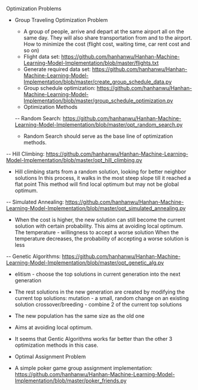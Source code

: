 Optimization Problems


* Group Traveling Optimization Problem

  * A group of people, arrive and depart at the same airport all on the same day. 
  They will also share transportation from and to the airport. How to minimize the cost 
  (flight cost, waiting time, car rent cost and so on)
  * Flight data set: https://github.com/hanhanwu/Hanhan-Machine-Learning-Model-Implementation/blob/master/flights.txt
  * Generate required data set: https://github.com/hanhanwu/Hanhan-Machine-Learning-Model-Implementation/blob/master/create_group_schedule_data.py
  * Group schedule optimization: https://github.com/hanhanwu/Hanhan-Machine-Learning-Model-Implementation/blob/master/group_schedule_optimization.py
  * Optimization Methods
  
  -- Random Search: https://github.com/hanhanwu/Hanhan-Machine-Learning-Model-Implementation/blob/master/opt_random_search.py
  
  * Random Search should serve as the base line of optimization methods.
  

 -- Hill Climbing: https://github.com/hanhanwu/Hanhan-Machine-Learning-Model-Implementation/blob/master/opt_hill_climbing.py
 
  * Hill climbing starts from a random solution, looking for better neighbor solutions
 In this process, it walks in the most steep slope till it reached a flat point
 This method will find local optimum but may not be global optimum.


 -- Simulated Annealing: https://github.com/hanhanwu/Hanhan-Machine-Learning-Model-Implementation/blob/master/opt_simulated_annealing.py
  
  * When the cost is higher, the new solution can still become the current solution with certain probability.
This aims at avoiding local optimum.
The temperature - willingness to accept a worse solution
When the temperature decreases, the probability of accepting a worse solution is less


 -- Genetic Algorithms: https://github.com/hanhanwu/Hanhan-Machine-Learning-Model-Implementation/blob/master/opt_genetic_alg.py

  * elitism - choose the top solutions in current generation into the next generation
  * The rest solutions in the new generation are created by modifying the current top solutions:
     mutation - a small, random change on an existing solution
     crossover/breeding - combine 2 of the current top solutions
  * The new population has the same size as the old one
  * Aims at avoiding local optimum.

 * It seems that Gentic Algorithms works far better than the other 3 optimization methods in this case.


* Optimal Assignment Problem
 
 * A simple poker game group assignment implementation: https://github.com/hanhanwu/Hanhan-Machine-Learning-Model-Implementation/blob/master/poker_friends.py
